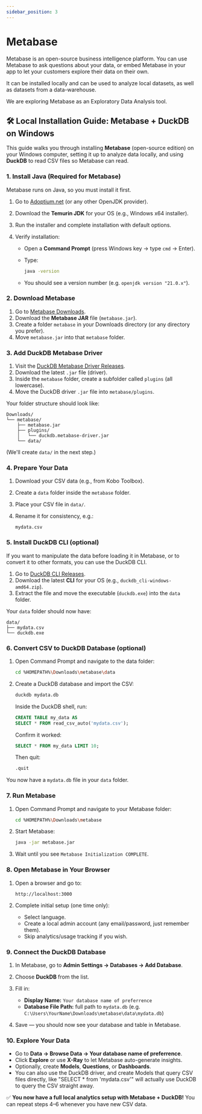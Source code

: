 ```yaml
---
sidebar_position: 3
---
```


# Metabase

Metabase is an open-source business intelligence platform. You can use Metabase to ask questions about your data, or embed Metabase in your app to let your customers explore their data on their own.

It can be installed locally and can be used to analyze local datasets, as well as datasets from a data-warehouse.

We are exploring Metabase as an Exploratory Data Analysis tool.

## 🛠️ Local Installation Guide: Metabase + DuckDB on Windows

This guide walks you through installing **Metabase** (open-source edition) on your Windows computer, setting it up to analyze data locally, and using **DuckDB** to read CSV files so Metabase can read.

### 1. Install Java (Required for Metabase)

Metabase runs on Java, so you must install it first.

1. Go to [Adoptium.net](https://adoptium.net/temurin/releases/) (or any other OpenJDK provider).
2. Download the **Temurin JDK** for your OS (e.g., Windows x64 installer).
3. Run the installer and complete installation with default options.
4. Verify installation:

   * Open a **Command Prompt** (press Windows key → type `cmd` → Enter).
   * Type:

     ```sh
     java -version
     ```
   * You should see a version number (e.g. `openjdk version "21.0.x"`).

### 2. Download Metabase

1. Go to [Metabase Downloads](https://www.metabase.com/start/oss).
2. Download the **Metabase JAR** file (`metabase.jar`).
3. Create a folder `metabase` in your Downloads directory (or any directory you prefer).
4. Move `metabase.jar` into that `metabase` folder.

### 3. Add DuckDB Metabase Driver

1. Visit the [DuckDB Metabase Driver Releases](https://github.com/dacort/metabase-duckdb-driver/releases).
2. Download the latest `.jar` file (driver).
3. Inside the `metabase` folder, create a subfolder called `plugins` (all lowercase).
4. Move the DuckDB driver `.jar` file into `metabase/plugins`.

Your folder structure should look like:

```
Downloads/
└── metabase/
    ├── metabase.jar
    ├── plugins/
    │   └── duckdb.metabase-driver.jar
    └── data/
```

(We'll create `data/` in the next step.)

### 4. Prepare Your Data

1. Download your CSV data (e.g., from Kobo Toolbox).
2. Create a `data` folder inside the `metabase` folder.
3. Place your CSV file in `data/`.
4. Rename it for consistency, e.g.:

   ```
   mydata.csv
   ```

### 5. Install DuckDB CLI (optional)

If you want to manipulate the data before loading it in Metabase, or to convert it to other formats, you can use the DuckDB CLI.

1. Go to [DuckDB CLI Releases](https://duckdb.org/docs/installation/).
2. Download the latest **CLI** for your OS (e.g., `duckdb_cli-windows-amd64.zip`).
3. Extract the file and move the executable (`duckdb.exe`) into the `data` folder.

Your `data` folder should now have:

```
data/
├── mydata.csv
└── duckdb.exe
```

### 6. Convert CSV to DuckDB Database (optional)

1. Open Command Prompt and navigate to the data folder:

   ```sh
   cd %HOMEPATH%\Downloads\metabase\data
   ```
2. Create a DuckDB database and import the CSV:

   ```sh
   duckdb mydata.db
   ```

   Inside the DuckDB shell, run:

   ```sql
   CREATE TABLE my_data AS
   SELECT * FROM read_csv_auto('mydata.csv');
   ```

   Confirm it worked:

   ```sql
   SELECT * FROM my_data LIMIT 10;
   ```

   Then quit:

   ```sql
   .quit
   ```

You now have a `mydata.db` file in your `data` folder.

### 7. Run Metabase

1. Open Command Prompt and navigate to your Metabase folder:

   ```sh
   cd %HOMEPATH%\Downloads\metabase
   ```
2. Start Metabase:

   ```sh
   java -jar metabase.jar
   ```
3. Wait until you see `Metabase Initialization COMPLETE`.

### 8. Open Metabase in Your Browser

1. Open a browser and go to:

   ```
   http://localhost:3000
   ```
2. Complete initial setup (one time only):

   * Select language.
   * Create a local admin account (any email/password, just remember them).
   * Skip analytics/usage tracking if you wish.

### 9. Connect the DuckDB Database

1. In Metabase, go to **Admin Settings → Databases → Add Database**.
2. Choose **DuckDB** from the list.
3. Fill in:

   * **Display Name:** `Your database name of preferrence`
   * **Database File Path:** full path to `mydata.db`
     (e.g. `C:\Users\YourName\Downloads\metabase\data\mydata.db`)
4. Save — you should now see your database and table in Metabase.

### 10. Explore Your Data

* Go to **Data → Browse Data → Your database name of preferrence**.
* Click **Explore** or use **X-Ray** to let Metabase auto-generate insights.
* Optionally, create **Models**, **Questions**, or **Dashboards**.
* You can also use the DuckDB driver, and create Models that query CSV files directly, like "SELECT * from 'mydata.csv'" will actually use DuckDB to query the CSV straight away.

✅ **You now have a full local analytics setup with Metabase + DuckDB!**
You can repeat steps 4–6 whenever you have new CSV data.
